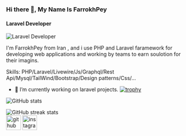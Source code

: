 ### Hi there 👋, My Name Is FarrokhPey
#### Laravel Developer
![Laravel Developer](https://media.licdn.com/dms/image/D5616AQGxckelAL11rQ/profile-displaybackgroundimage-shrink_350_1400/0/1706887256970?e=1718236800&v=beta&t=Gv_Oqd2I8-y2sguLbxeHTy2Z1el5WtjLol1gLEjsIjM)

I'm FarrokhPey from Iran , and i use PHP and Laravel faramework for developing web applications and working by teams to earn soulotion for their imagins.

Skills: PHP/Laravel/Livewire/Js/Graphql/Rest Api/Mysql/TailWind/Bootstrap/Design patterns/Css/...

- 🔭 I’m currently working on laravel projects.
[![trophy](https://github-profile-trophy.vercel.app/?username=farrokhPeyGhayyem)](https://github.com/ryo-ma/github-profile-trophy)

![GitHub stats](https://github-readme-stats.vercel.app/api?username=farrokhPeyGhayyem&show_icons=true&count_private=false)

![GitHub streak stats](https://streak-stats.demolab.com/?user=farrokhPeyGhayyem)  
[<img src='https://cdn.jsdelivr.net/npm/simple-icons@3.0.1/icons/github.svg' alt='github' height='40'>](https://github.com/farrokhPeyGhayyem)  [<img src='https://cdn.jsdelivr.net/npm/simple-icons@3.0.1/icons/instagram.svg' alt='instagram' height='40'>](https://www.instagram.com/farrokhghayyem/)

